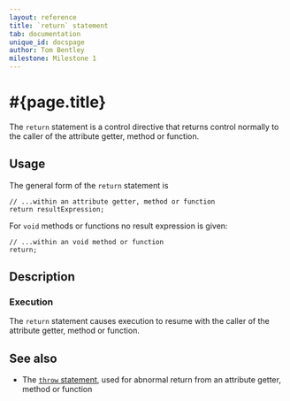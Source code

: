 ```yaml
---
layout: reference
title: `return` statement
tab: documentation
unique_id: docspage
author: Tom Bentley
milestone: Milestone 1
---
```


# #{page.title}

The `return` statement is a control directive that returns control normally 
to the caller of the attribute getter, method or function.

## Usage 

The general form of the `return` statement is

    // ...within an attribute getter, method or function
    return resultExpression;

For `void` methods or functions no result expression is given:

    // ...within an void method or function
    return;

## Description

### Execution

The `return` statement causes execution to resume with the caller of the
attribute getter, method or function.

## See also

* The [`throw` statement](../throw/), used for abnormal return from an 
  attribute getter, method or function

